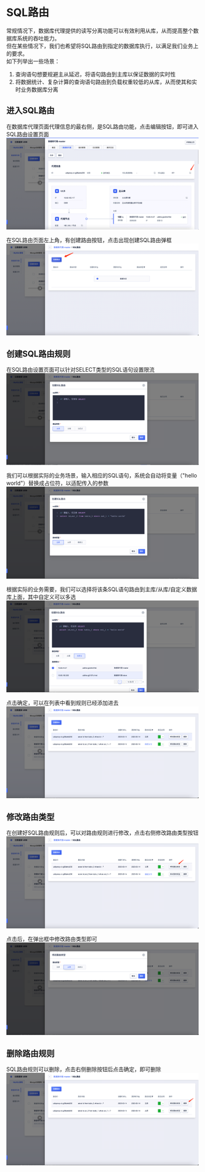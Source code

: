# SQL路由
常规情况下，数据库代理提供的读写分离功能可以有效利用从库，从而提高整个数据库系统的吞吐能力。  
但在某些情况下，我们也希望将SQL路由到指定的数据库执行，以满足我们业务上的要求。  
如下列举出一些场景：
1. 查询语句想要规避主从延迟，将语句路由到主库以保证数据的实时性
2. 将数据统计、复杂计算的查询语句路由到负载权重较低的从库，从而使其和实时业务数据库分离

## 进入SQL路由

在数据库代理页面代理信息的最右侧，是SQL路由功能，点击编辑按钮，即可进入SQL路由设置页面
![image](/images/sql-router-1.png)

在SQL路由页面左上角，有创建路由按钮，点击出现创建SQL路由弹框
![image](/images/sql-router-2.png)

## 创建SQL路由规则
在SQL路由设置页面可以针对SELECT类型的SQL语句设置限流
![image](/images/sql-router-3.png)

我们可以根据实际的业务场景，输入相应的SQL语句，系统会自动将变量（"hello world"）替换成占位符，以适配传入的参数
![image](/images/sql-router-4.png)

根据实际的业务需要，我们可以选择将该条SQL语句路由到主库/从库/自定义数据库上面，其中自定义可以多选
![image](/images/sql-router-5.png)

点击确定，可以在列表中看到规则已经添加进去
![image](/images/sql-router-6.png)

## 修改路由类型
在创建好SQL路由规则后，可以对路由规则进行修改，点击右侧修改路由类型按钮
![image](/images/sql-router-7.png)

点击后，在弹出框中修改路由类型即可
![image](/images/sql-router-8.png)

## 删除路由规则
SQL路由规则可以删除，点击右侧删除按钮后点击确定，即可删除
![image](/images/sql-router-9.png)